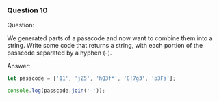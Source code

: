 

### Question 10

Question:

We generated parts of a passcode and now want to combine them into a string. Write some code that returns a string, with each portion of the passcode separated by a hyphen (-).


Answer:

```javascript
let passcode = ['11', 'jZ5', 'hQ3f*', '8!7g3', 'p3Fs'];

console.log(passcode.join('-'));
```